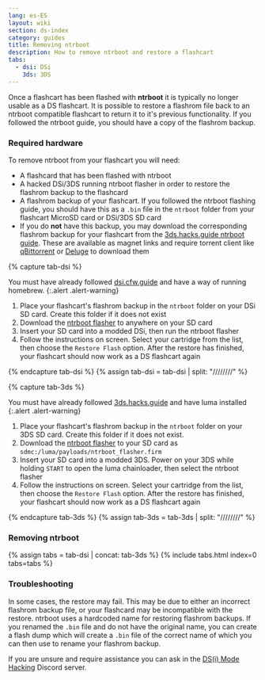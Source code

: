 ```yaml
---
lang: es-ES
layout: wiki
section: ds-index
category: guides
title: Removing ntrboot
description: How to remove ntrboot and restore a flashcart
tabs:
  - dsi: DSi
    3ds: 3DS
---
```


Once a flashcart has been flashed with **ntrboot** it is typically no longer usable as a DS flashcart. It is possible to restore a flashrom file back to an ntrboot compatible flashcart to return it to it's previous functionality. If you followed the ntrboot guide, you should have a copy of the flashrom backup.

### Required hardware

To remove ntrboot from your flashcart you will need:

- A flashcard that has been flashed with ntrboot
- A hacked DSi/3DS running ntrboot flasher in order to restore the flashrom backup to the flashcard
- A flashrom backup of your flashcart. If you followed the ntrboot flashing guide, you should have this as a `.bin` file in the `ntrboot` folder from your flashcart MicroSD card or DSi/3DS SD card
- If you do **not** have this backup, you may download the corresponding flashrom backup for your flashcart from the [3ds.hacks.guide ntrboot guide](https://3ds.hacks.guide/installing-boot9strap-\(ntrboot\).html#section-v-removing-ntrboot). These are available as magnet links and require torrent client like [qBittorrent](https://www.qbittorrent.org/download.php) or [Deluge](http://dev.deluge-torrent.org/wiki/Download) to download them

{% capture tab-dsi %}

You must have already followed [dsi.cfw.guide](https://dsi.cfw.guide) and have a way of running homebrew.
{:.alert .alert-warning}

1. Place your flashcart's flashrom backup in the `ntrboot` folder on your DSi SD card. Create this folder if it does not exist
2. Download the [ntrboot flasher](/assets/files/ntrboot_flasher_nds.nds) to anywhere on your SD card
3. Insert your SD card into a modded DSi, then run the ntrboot flasher
4. Follow the instructions on screen. Select your cartridge from the list, then choose the `Restore Flash` option. After the restore has finished, your flashcart should now work as a DS flashcart again

{% endcapture tab-dsi %}
{% assign tab-dsi = tab-dsi | split: "////////" %}

{% capture tab-3ds %}

You must have already followed [3ds.hacks.guide](https://3ds.hacks.guide) and have luma installed
{:.alert .alert-warning}

1. Place your flashcart's flashrom backup in the `ntrboot` folder on your 3DS SD card. Create this folder if it does not exist.
2. Download the [ntrboot flasher](/assets/files/ntrboot_flasher.firm) to your SD card as `sdmc:/luma/payloads/ntrboot_flasher.firm`
3. Insert your SD card into a modded 3DS. Power on your 3DS while holding `START` to open the luma chainloader, then select the ntrboot flasher
4. Follow the instructions on screen. Select your cartridge from the list, then choose the `Restore Flash` option. After the restore has finished, your flashcart should now work as a DS flashcart again

{% endcapture tab-3ds %}
{% assign tab-3ds = tab-3ds | split: "////////" %}

### Removing ntrboot

{% assign tabs = tab-dsi | concat: tab-3ds %}
{% include tabs.html index=0 tabs=tabs %}

### Troubleshooting

In some cases, the restore may fail. This may be due to either an incorrect flashrom backup file, or your flashcard may be incompatible with the restore. ntrboot uses a hardcoded name for restoring flashrom backups. If you renamed the `.bin` file and do not have the original name, you can create a flash dump which will create a `.bin` file of the correct name of which you can then use to rename your flashrom backup.

If you are unsure and require assistance you can ask in the [DS(i) Mode Hacking](https://ds-homebrew.com/discord) Discord server.
